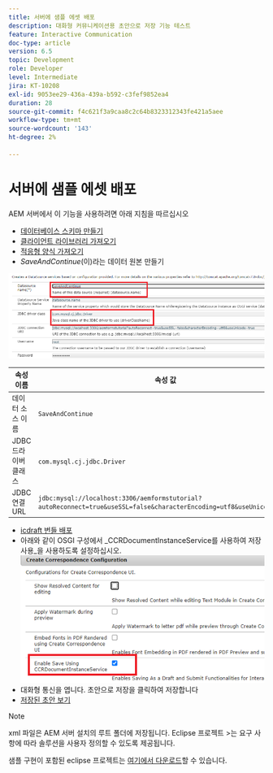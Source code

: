 ```yaml
---
title: 서버에 샘플 에셋 배포
description: 대화형 커뮤니케이션용 초안으로 저장 기능 테스트
feature: Interactive Communication
doc-type: article
version: 6.5
topic: Development
role: Developer
level: Intermediate
jira: KT-10208
exl-id: 9053ee29-436a-439a-b592-c3fef9852ea4
duration: 28
source-git-commit: f4c621f3a9caa8c2c64b8323312343fe421a5aee
workflow-type: tm+mt
source-wordcount: '143'
ht-degree: 2%

---
```


# 서버에 샘플 에셋 배포

AEM 서버에서 이 기능을 사용하려면 아래 지침을 따르십시오

* [데이터베이스 스키마 만들기](assets/icdrafts.sql)
* [클라이언트 라이브러리 가져오기](assets/icdrafts.zip)
* [적응형 양식 가져오기](assets/SavedDraftsAdaptiveForm.zip)
* _SaveAndContinue_(이)라는 데이터 원본 만들기

![데이터 Source 만들기](assets/data-source.png)

| 속성 이름 | 속성 값 |
|---|---|
| 데이터 소스 이름 | `SaveAndContinue` |
| JDBC 드라이버 클래스 | `com.mysql.cj.jdbc.Driver` |
| JDBC 연결 URL | `jdbc:mysql://localhost:3306/aemformstutorial?autoReconnect=true&useSSL=false&characterEncoding=utf8&useUnicode=true` |

* [icdraft 번들 배포](assets/icdrafts.icdrafts.core-1.0-SNAPSHOT.jar)
* 아래와 같이 OSGI 구성에서 _CCRDocumentInstanceService를 사용하여 저장 사용_을 사용하도록 설정하십시오.
  ![초안 사용](assets/enable-drafts.png)
* 대화형 통신을 엽니다. 초안으로 저장을 클릭하여 저장합니다
* [저장된 초안 보기](http://localhost:4502/content/dam/formsanddocuments/saveddrafts/jcr:content?wcmmode=disabled)

>[!NOTE]
>xml 파일은 AEM 서버 설치의 루트 폴더에 저장됩니다. Eclipse 프로젝트 >는 요구 사항에 따라 솔루션을 사용자 정의할 수 있도록 제공됩니다.

샘플 구현이 포함된 eclipse 프로젝트는 [여기에서 다운로드](assets/icdrafts-eclipse-project.zip)할 수 있습니다.
